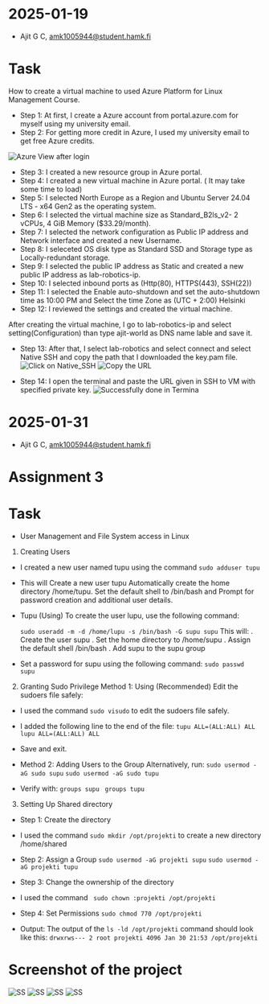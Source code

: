 # 2025-01-19
- Ajit G C, amk1005944@student.hamk.fi

# Task
How to create a virtual machine to used Azure Platform for Linux Management Course.

- Step 1: At first, I create a Azure account from portal.azure.com for myself using my university email. 
- Step 2: For getting more credit in Azure, I used my university email to get free Azure credits.

![Azure View after login ](image/available%20credit.png)

- Step 3: I created a new resource group in Azure portal.
- Step 4: I created a new virtual machine in Azure portal. ( It may take some time to load)
- Step 5: I selected North Europe as a Region and Ubuntu Server 24.04 LTS - x64 Gen2 as the operating system. 
- Step 6: I selected the virtual machine size as Standard_B2ls_v2- 2 vCPUs, 4 GiB Memory ($33.29/month).
- Step 7: I selected the network configuration as Public IP address and Network interface and created a new Username.
- Step 8: I seleceted OS disk type as Standard SSD and Storage type as Locally-redundant storage.
- Step 9: I selected the public IP address as Static and created a new public IP address as lab-robotics-ip.
- Step 10: I selected inbound ports as (Http(80), HTTPS(443), SSH(22))
- Step 11: I selected the Enable auto-shutdown and set the auto-shutdown time as 10:00 PM and Select the time Zone as (UTC + 2:00) Helsinki
- Step 12: I reviewed the settings and created the virtual machine.

After creating the virtual machine, I go to lab-robotics-ip and select setting(Configuration) than type ajit-world as DNS name lable and save it.

- Step 13: After that, I select lab-robotics and select connect and select Native SSH and copy the path that I downloaded the key.pam file.
![Click on Native_SSH](image/Native_ssh.jpg)
![Copy the URL](image/path_copy.jpg)

- Step 14: I open the terminal and paste the URL given in SSH to VM with specified private key.
![Successfully done in Termina ](image/terminal.jpg)






# 2025-01-31
- Ajit G C, amk1005944@student.hamk.fi

# Assignment 3

# Task 
- User Management and File System access in Linux

1. Creating Users
- I created a new user named tupu using the command `sudo adduser tupu`
- This will Create a new user tupu Automatically create the home directory /home/tupu. Set the default shell to /bin/bash and Prompt for password creation and additional user details.

- Tupu (Using) To create the user lupu, use the following command:

    `sudo useradd -m -d /home/lupu -s /bin/bash -G supu supu`
This will:
. Create the user supu
. Set the home directory to /home/supu
. Assign the default shell /bin/bash
. Add supu to the supu group
- Set a password for supu using the following command:
`sudo passwd supu`

2. Granting Sudo Privilege Method 1: Using (Recommended) Edit the sudoers file safely:

- I used the command `sudo visudo` to edit the sudoers file safely.
- I added the following line to the end of the file:
`tupu ALL=(ALL:ALL) ALL`
`lupu ALL=(ALL:ALL) ALL `

- Save and exit.

- Method 2: Adding Users to the Group Alternatively, run:
`sudo usermod -aG sudo supu`
`sudo usermod -aG sudo tupu`

- Verify with:
    `groups supu`
   ` groups tupu`

3. Setting Up Shared directory 
- Step 1: Create the directory

- I used the command `sudo mkdir /opt/projekti` to create a new directory /home/shared
- Step 2: Assign a Group
`sudo usermod -aG projekti supu` 
`sudo usermod -aG projekti tupu` 

- Step 3: Change the ownership of the directory

- I used the command ` sudo chown :projekti /opt/projekti`
- Step 4: Set Permissions
`sudo chmod 770 /opt/projekti`

- Output: 
The output of the `ls -ld /opt/projekti` command should look like this:
`drwxrws--- 2 root projekti 4096 Jan 30 21:53 /opt/projekti `


# Screenshot of the project
![SS](image/1.png)
![SS](image/2.png)
![SS](image/3.png)
![SS](image/4.png)
